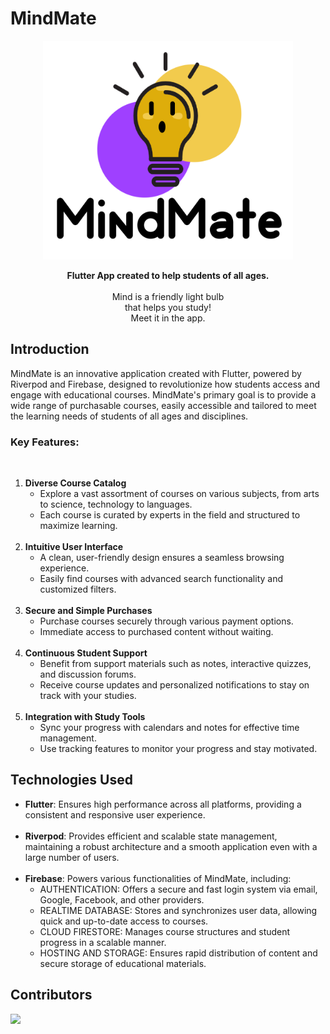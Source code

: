 # MindMate

<p align = "center">
  <img src = "Logo4.png" width="400" height="350">
</p>

<p align = "center">
  <b>Flutter App created to help students of all ages.</b>
  <br>
  <br>
  Mind is a friendly light bulb
  <br>
  that helps you study!
  <br>
  Meet it in the app.
</p>

## Introduction

MindMate is an innovative application created with Flutter, powered by Riverpod and Firebase, designed to revolutionize how students access and engage with educational courses. MindMate's primary goal is to provide a wide range of purchasable courses, easily accessible and tailored to meet the learning needs of students of all ages and disciplines.

<h3>Key Features:</h3>
<br>
<ol type="1">
  <li><b>Diverse Course Catalog</b>
      <ul>
        <li>Explore a vast assortment of courses on various subjects, from arts to science,                 technology to languages.</li>
        <li>Each course is curated by experts in the field and structured to maximize learning.         </li>
      </ul>
  </li>
  <br>
  <li><b>Intuitive User Interface</b>
      <ul>
        <li>A clean, user-friendly design ensures a seamless browsing experience.</li>
        <li>Easily find courses with advanced search functionality and customized filters.               </li>
      </ul>
  </li>
  <br>
  <li><b>Secure and Simple Purchases</b>
      <ul>
        <li>Purchase courses securely through various payment options.</li>
        <li>Immediate access to purchased content without waiting. </li>
      </ul>
  </li>
  <br>
  <li><b>Continuous Student Support</b>
      <ul>
        <li>Benefit from support materials such as notes, interactive quizzes, and discussion               forums.</li>
        <li>Receive course updates and personalized notifications to stay on track with your                studies.</li>
      </ul>
  </li>
  <br>
  <li><b>Integration with Study Tools</b>
      <ul>
        <li>Sync your progress with calendars and notes for effective time management.</li>
        <li>Use tracking features to monitor your progress and stay motivated.</li>
      </ul>
  </li>
</ol>


## Technologies Used

<ul>
  <li><b>Flutter</b>: Ensures high performance across all platforms, providing a consistent and                       responsive user experience.</li>  <br>
  <li><b>Riverpod</b>: Provides efficient and scalable state management, maintaining a robust                          architecture and a smooth application even with a large number of users.                        </li>  <br>
  <li><b>Firebase</b>: Powers various functionalities of MindMate, including:
      <ul>
        <li>AUTHENTICATION: Offers a secure and fast login system via email, Google, Facebook,                             and other providers.</li>
        <li>REALTIME DATABASE: Stores and synchronizes user data, allowing quick and up-to-date                               access to courses.</li>
        <li>CLOUD FIRESTORE: Manages course structures and student progress in a scalable                                     manner.</li>
        <li>HOSTING AND STORAGE: Ensures rapid distribution of content and secure storage of educational materials.</li>
      </ul>
  </li>
</ul>

## Contributors

<a href="https://github.com/MichelaFaella/MindMate/graphs/contributors">
  <img src="https://contrib.rocks/image?repo=MichelaFaella/MindMate" />
</a>
